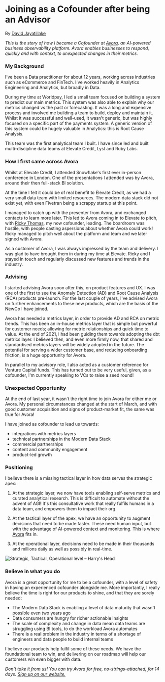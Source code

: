# Joining as a Cofounder after being an Advisor
By [David Jayatillake](https://www.google.com/url?sa=t&rct=j&q=&esrc=s&source=web&cd=&cad=rja&uact=8&ved=2ahUKEwjxzt6KyfL2AhUgQkEAHcWwDfEQFnoECAcQAQ&url=https%3A%2F%2Ftwitter.com%2Fdsjayatillake%3Flang%3Den&usg=AOvVaw1s2-zy_spfDpeNWK0Z8QMC)

*This is the story of how I became a Cofounder at [Avora](https://avora.com), an AI-powered business observability platform. Avora enables businesses to respond, quickly and with context, to unexpected changes in their metrics.*

### My Background
I've been a Data practitioner for about 12 years, working across industries such as eCommerce and FinTech. I've worked heavily in Analytics Engineering and Analytics, but broadly in Data.

  

During my time at Worldpay, I led a small team focused on building a system to predict our main metrics. This system was also able to explain why our metrics changed vs the past or forecasting. It was a long and expensive process and involved me building a team to build, deploy and maintain it. Whilst it was successful and well-used, it wasn't generic, but was highly focused on a specific part of the payments system. A generic version of this system could be hugely valuable in Analytics: this is Root Cause Analysis.

  

This team was the first analytical team I built. I have since led and built multi-discipline data teams at Elevate Credit, Lyst and Ruby Labs.

### How I first came across Avora

Whilst at Elevate Credit, I attended Snowflake's first ever in-person conference in London. One of the presentations I attended was by Avora, around their then full-stack BI solution.

  

At the time I felt it could be of real benefit to Elevate Credit, as we had a very small data team with limited resources. The modern data stack did not exist yet, with even Fivetran being a scrappy startup at this point.

  

I managed to catch up with the presenter from Avora, and exchanged contacts to learn more later. This led to Avora coming in to Elevate to pitch, with [Ricky Thomas](https://twitter.com/rickythomas888), my now cofounder, leading. The boardroom was hostile, with people casting aspersions about whether Avora could work! Ricky managed to pitch well about the platform and team and we later signed with Avora.

  

As a customer of Avora, I was always impressed by the team and delivery. I was glad to have brought them in during my time at Elevate. Ricky and I stayed in touch and regularly discussed new features and trends in the industry.

### Advising

I started advising Avora soon after this, on product features and UX. I was one of the first to see the Anomaly Detection (AD) and Root Cause Analysis (RCA) products pre-launch. For the last couple of years, I've advised Avora on further enhancements to these new products, which are the basis of the NewCo I have joined.

Avora has needed a metrics layer, in order to provide AD and RCA on metric trends. This has been an in-house metrics layer that is simple but powerful for customer needs; allowing for metric relationships and quick time to value. At the end of 2021, I had been guiding them towards adopting the dbt metrics layer. I believed then, and even more firmly now, that shared and standardised metrics layers will be widely adopted in the future. The potential for serving a wider customer base, and reducing onboarding friction, is a huge opportunity for Avora.

In parallel to my advisory role, I also acted as a customer reference for Venture Capital funds. This has turned out to be very useful, given, as a cofounder, I'm currently speaking to VCs to raise a seed round!

### Unexpected Opportunity
At the end of last year, it wasn't the right time to join Avora for either me or Avora. My personal circumstances changed at the start of March, and with good customer acquisition and signs of product-market fit, the same was true for Avora! 

I have joined as cofounder to lead us towards:

-   integrations with metrics layers
-   technical partnerships in the Modern Data Stack
-   commercial partnerships
-   content and community engagement
-   product-led growth

### Positioning

I believe there is a missing tactical layer in how data serves the strategic apex:

1.  At the strategic layer, we now have tools enabling self-serve metrics and curated analytical research. This is difficult to automate without the advent of AGI! It's this consultative work that really fulfils humans in a data team, and empowers them to impact their org.
    
2.  At the tactical layer of the apex, we have an opportunity to augment decisions that need to be made faster. These need human input, but with the advantage of AI-powered context and monitoring. This is where [Avora](https://avora.com) fits in.
    
3.  At the operational layer, decisions need to be made in their thousands and millions daily as well as possibly in real-time.

![Strategic, Tactical, Operational level – Harry's Head](https://harryshead.files.wordpress.com/2020/05/strategic-tactical-operational-long-medium-short-policy-management-execution.jpg)

### Believe in what you do

Avora is a great opportunity for me to be a cofounder, with a level of safety in having an experienced cofounder alongside me. More importantly, I really believe the time is right for our products to shine, and that they are sorely needed:

-   The Modern Data Stack is enabling a level of data maturity that wasn't possible even two years ago
-   Data consumers are hungry for richer actionable insights
-   The scale of complexity and change in data mean data teams are struggling using BI tools, to do the workload Avora automates
-   There is a real problem in the industry in terms of a shortage of engineers and data people to build internal teams
    
I believe our products help fulfil some of these needs. We have the foundational team to win, and delivering on our roadmap will help our customers win even bigger with data.

*Don't take it from us! You can try Avora for free, no-strings-attached, for 14 days.  [Sign up on our website.](https://avora.com)*
